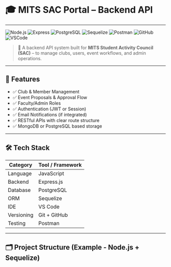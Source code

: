 # 🎓 MITS SAC Portal – Backend API

---

![Node.js](https://img.shields.io/badge/Node.js-18.x-green?style=flat-square&logo=node.js)
![Express](https://img.shields.io/badge/Express.js-Web%20API-lightgrey?style=flat-square)
![PostgreSQL](https://img.shields.io/badge/PostgreSQL-Relational-blue?style=flat-square&logo=postgresql)
![Sequelize](https://img.shields.io/badge/Sequelize-ORM-blueviolet?style=flat-square&logo=sequelize)
![Postman](https://img.shields.io/badge/Postman-Tested-orange?style=flat-square&logo=postman)
![GitHub](https://img.shields.io/badge/Version%20Control-GitHub-black?style=flat-square&logo=github)
![VSCode](https://img.shields.io/badge/Editor-VSCode-blue?style=flat-square&logo=visualstudiocode)

> 🎯 A backend API system built for **MITS Student Activity Council (SAC)** – to manage clubs, users, event workflows, and admin operations.

---

## 🚀 Features

- ✅ Club & Member Management
- ✅ Event Proposals & Approval Flow
- ✅ Faculty/Admin Roles
- ✅ Authentication (JWT or Session)
- ✅ Email Notifications (if integrated)
- ✅ RESTful APIs with clear route structure
- ✅ MongoDB or PostgreSQL based storage

---

## 🛠 Tech Stack

| Category     | Tool / Framework         |
|--------------|--------------------------|
| Language     |  JavaScript        |
| Backend      |  Express.js |
| Database     |  PostgreSQL     |
| ORM          |  Sequelize     |
| IDE          |  VS Code  |
| Versioning   | Git + GitHub             |
| Testing      | Postman                  |

---

## 🗂 Project Structure (Example - Node.js + Sequelize)

